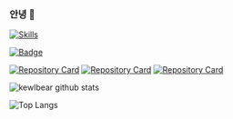 ### 안녕 👋

[![Skills](https://widget.realdeveloper.pro/api/top?stack=Swift,JavaScript,Kotlin)](https://github.com/kewlbear)

[![Badge](https://widget.realdeveloper.pro/api/badge?title=Skills&badges=Swift,iOS,SwiftUI,Java,Kotlin,JavaScript)](https://github.com/kewlbear)

[![Repository Card](https://widget.realdeveloper.pro/api/card?user=kewlbear&repo=TensorFlowTTS)](https://github.com/TensorSpeech/TensorFlowTTS)
[![Repository Card](https://widget.realdeveloper.pro/api/card?user=kewlbear&repo=Kanna)](https://github.com/tid-kijyun/Kanna)
[![Repository Card](https://widget.realdeveloper.pro/api/card?user=kewlbear&repo=PythonKit)](https://github.com/pvieito/PythonKit)

![kewlbear github stats](https://github-readme-stats.vercel.app/api?username=kewlbear&show_icons=true&theme=highcontrast)

![Top Langs](https://github-readme-stats.vercel.app/api/top-langs/?username=kewlbear&show_icons=true&theme=highcontrast&hide=python&layout=compact)

<!--
**kewlbear/kewlbear** is a ✨ _special_ ✨ repository because its `README.md` (this file) appears on your GitHub profile.

Here are some ideas to get you started:

- 🔭 I’m currently working on ...
- 🌱 I’m currently learning ...
- 👯 I’m looking to collaborate on ...
- 🤔 I’m looking for help with ...
- 💬 Ask me about ...
- 📫 How to reach me: ...
- 😄 Pronouns: ...
- ⚡ Fun fact: ...
-->
